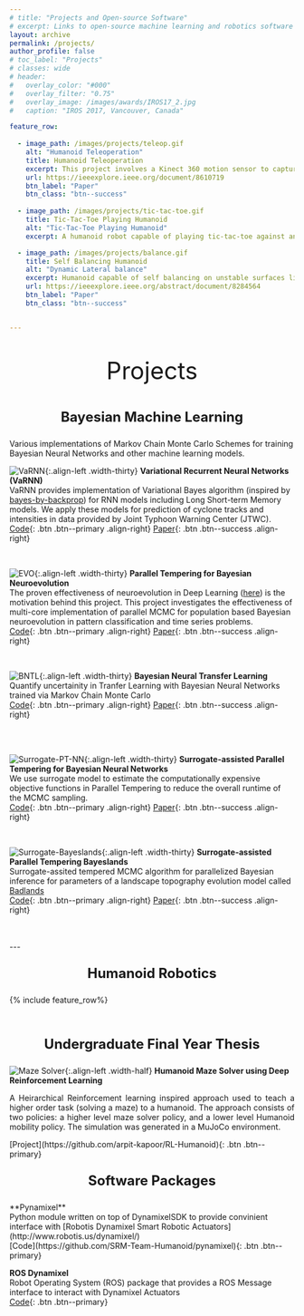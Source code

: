 ```yaml
---
# title: "Projects and Open-source Software"
# excerpt: Links to open-source machine learning and robotics software repositories developed as part of research projects
layout: archive
permalink: /projects/
author_profile: false
# toc_label: "Projects"
# classes: wide
# header:
#   overlay_color: "#000"
#   overlay_filter: "0.75"
#   overlay_image: /images/awards/IROS17_2.jpg
#   caption: "IROS 2017, Vancouver, Canada"

feature_row:
  
  - image_path: /images/projects/teleop.gif
    alt: "Humanoid Teleoperation"
    title: Humanoid Teleoperation
    excerpt: This project involves a Kinect 360 motion sensor to capture human motions and imitation by the humanoid robot with legged motion
    url: https://ieeexplore.ieee.org/document/8610719
    btn_label: "Paper"
    btn_class: "btn--success"
  
  - image_path: /images/projects/tic-tac-toe.gif
    title: Tic-Tac-Toe Playing Humanoid
    alt: "Tic-Tac-Toe Playing Humanoid"
    excerpt: A humanoid robot capable of playing tic-tac-toe against and human opponent, powered by the minimax algorithm. 

  - image_path: /images/projects/balance.gif
    title: Self Balancing Humanoid
    alt: "Dynamic Lateral balance"
    excerpt: Humanoid capable of self balancing on unstable surfaces like a suspension bridge
    url: https://ieeexplore.ieee.org/abstract/document/8284564
    btn_label: "Paper"
    btn_class: "btn--success"


---
```

<p style="text-align: center; font-size:42px;"> Projects </p>

<p style="text-align: center; font-size:24px;"> <b>Bayesian Machine Learning</b> </p> 
Various implementations of Markov Chain Monte Carlo Schemes for training Bayesian Neural Networks and other machine learning models.

![VaRNN](/images/projects/BRNN-Network.jpg){:.align-left .width-thirty}
**Variational Recurrent Neural Networks (VaRNN)**<br>
VaRNN provides implementation of Variational Bayes algorithm (inspired by [bayes-by-backprop](https://proceedings.mlr.press/v37/blundell15.html)) for RNN models including Long Short-term Memory models. We apply these models for prediction of cyclone tracks and intensities in data provided by Joint Typhoon Warning Center (JTWC).<br>
[Code](https://github.com/DARE-ML/variational-rnn-cyclones){: .btn .btn--primary .align-right} [Paper](https://www.sciencedirect.com/science/article/abs/pii/S1364815223000403){: .btn .btn--success .align-right}

<br>


![EVO](/images/projects/evo-mcmc.jpg){:.align-left .width-thirty}
**Parallel Tempering for Bayesian Neuroevolution**<br>
The proven effectiveness of neuroevolution in Deep Learning ([here](https://eng.uber.com/deep-neuroevolution/)) is the motivation behind this project. This project investigates the effectiveness of multi-core implementation of parallel MCMC for population based Bayesian neuroevolution in pattern classification and time series problems.<br>
[Code](https://github.com/sydney-machine-learning/pt-bayesian-neuroevolution){: .btn .btn--primary .align-right} [Paper](https://www.sciencedirect.com/science/article/pii/S1568494622006056){: .btn .btn--success .align-right}

<br>


![BNTL](/images/projects/bntl.png){:.align-left .width-thirty}
**Bayesian Neural Transfer Learning** <br>
Quantify uncertainity in Tranfer Learning with Bayesian Neural Networks trained via Markov Chain Monte Carlo <br>
[Code](https://github.com/sydney-machine-learning/Bayesian-neural-transfer-learning){: .btn .btn--primary .align-right} [Paper](https://www.sciencedirect.com/science/article/abs/pii/S0925231219314213){: .btn .btn--success .align-right}

<br>

<br>

![Surrogate-PT-NN](/images/projects/Surrogate.jpg){:.align-left .width-thirty}
**Surrogate-assisted Parallel Tempering for Bayesian Neural Networks** <br>
We use surrogate model to estimate the computationally expensive objective functions in Parallel Tempering to reduce the overall runtime of the MCMC sampling.<br>
[Code](https://github.com/sydney-machine-learning/surrogate-assisted-parallel-tempering){: .btn .btn--primary .align-right} [Paper](https://www.sciencedirect.com/science/article/abs/pii/S0952197620301299){: .btn .btn--success .align-right}

<br>

![Surrogate-Bayeslands](/images/projects/cm_final.png){:.align-left .width-thirty}
**Surrogate-assisted Parallel Tempering Bayeslands**<br>
Surrogate-assited tempered MCMC algorithm for parallelized Bayesian inference for parameters of a landscape topography evolution model called [Badlands](https://github.com/badlands-model/badlands)<br>
[Code](https://github.com/intelligentEarth/surrogate-pt-Bayeslands){: .btn .btn--primary .align-right} [Paper](https://gmd.copernicus.org/articles/13/2959/2020/gmd-13-2959-2020.html){: .btn .btn--success .align-right}

<br>

<br>
---
<p style="text-align: center; font-size:24px;"> <b>Humanoid Robotics</b> </p> 

{% include feature_row%}

<br>

<p style="text-align: center; font-size:24px;"> <b> Undergraduate Final Year Thesis </b> </p> 

![Maze Solver](/images/projects/maze.png){:.align-left .width-half}
**Humanoid Maze Solver using Deep Reinforcement Learning** <br>
<p style="text-align: justify; ">A Heirarchical Reinforcement learning inspired approach used to teach a higher order task (solving a maze) to a humanoid. The approach consists of two policies: a higher level maze solver policy, and a lower level Humanoid mobility policy. The simulation was generated in a MuJoCo environment.</p> 
[Project](https://github.com/arpit-kapoor/RL-Humanoid){: .btn .btn--primary}

<br>

<p style="text-align: center; font-size:24px;"> <b> Software Packages </b></p> 
**Pynamixel** <br>
Python module written on top of DynamixelSDK to provide convinient interface with [Robotis Dynamixel Smart Robotic Actuators](http://www.robotis.us/dynamixel/) <br>
[Code](https://github.com/SRM-Team-Humanoid/pynamixel){: .btn .btn--primary}

**ROS Dynamixel** <br>
Robot Operating System (ROS) package that provides a ROS Message interface to interact with Dynamixel Actuators <br>
[Code](https://github.com/SRM-Team-Humanoid/ros_dynamixel){: .btn .btn--primary}

<br>